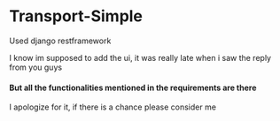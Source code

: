# Transport-Simple
<p>Used django restframework</p>
<p>I know im supposed to add the ui, it was really late when i saw the reply from you guys</p>
<h4>But all the functionalities mentioned in the requirements are there</h4>
<p>I apologize for it, if there is a chance please consider me</p>
